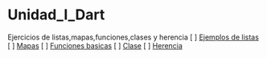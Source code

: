 # Unidad_I_Dart
Ejercicios de listas,mapas,funciones,clases y herencia
[ ] [Ejemplos de listas](https://dartpad.dartlang.org/?id=0798eb250a56146b0c28753272bd978e)
[ ] [Mapas]( https://dartpad.dartlang.org/?id=18fa1e93212e653a75a15eb0fa4c081f)
[ ] [Funciones basicas](  https://dartpad.dartlang.org/?id=a50ddeb588a27005f028f443cfcdc9af)
[ ] [Clase](https://dartpad.dartlang.org/?id=3224a3f8282546d6fe3345ec537d656e)
[ ] [Herencia](https://dartpad.dartlang.org/?id=b81d6e84f34814ba7db96a8294ad941e)

























